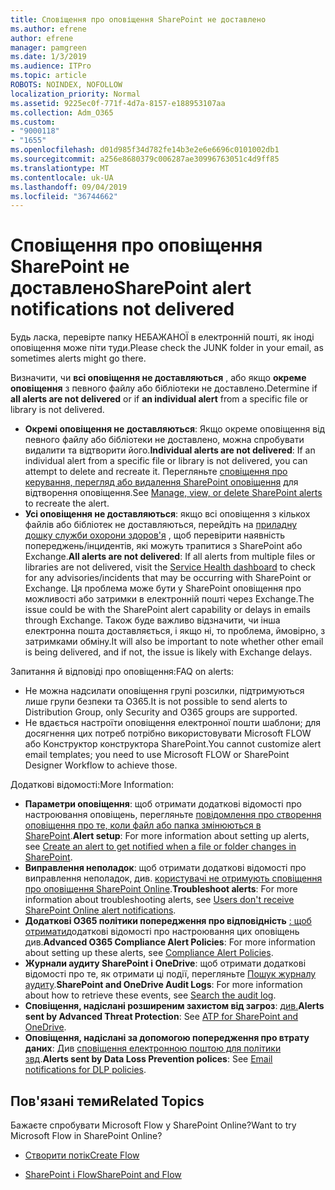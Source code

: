 ```yaml
---
title: Сповіщення про оповіщення SharePoint не доставлено
ms.author: efrene
author: efrene
manager: pamgreen
ms.date: 1/3/2019
ms.audience: ITPro
ms.topic: article
ROBOTS: NOINDEX, NOFOLLOW
localization_priority: Normal
ms.assetid: 9225ec0f-771f-4d7a-8157-e188953107aa
ms.collection: Adm_O365
ms.custom:
- "9000118"
- "1655"
ms.openlocfilehash: d01d985f34d782fe14b3e2e6e6696c0101002db1
ms.sourcegitcommit: a256e8680379c006287ae30996763051c4d9ff85
ms.translationtype: MT
ms.contentlocale: uk-UA
ms.lasthandoff: 09/04/2019
ms.locfileid: "36744662"
---
```

# <a name="sharepoint-alert-notifications-not-delivered"></a><span data-ttu-id="a68e5-102">Сповіщення про оповіщення SharePoint не доставлено</span><span class="sxs-lookup"><span data-stu-id="a68e5-102">SharePoint alert notifications not delivered</span></span>

<span data-ttu-id="a68e5-103">Будь ласка, перевірте папку НЕБАЖАНОЇ в електронній пошті, як іноді оповіщення може піти туди.</span><span class="sxs-lookup"><span data-stu-id="a68e5-103">Please check the JUNK folder in your email, as sometimes alerts might go there.</span></span>

<span data-ttu-id="a68e5-104">Визначити, чи **всі оповіщення не доставляються** , або якщо **окреме оповіщення** з певного файлу або бібліотеки не доставлено.</span><span class="sxs-lookup"><span data-stu-id="a68e5-104">Determine if **all alerts are not delivered** or if **an individual alert** from a specific file or library is not delivered.</span></span>

- <span data-ttu-id="a68e5-105">**Окремі оповіщення не доставляються**: Якщо окреме оповіщення від певного файлу або бібліотеки не доставлено, можна спробувати видалити та відтворити його.</span><span class="sxs-lookup"><span data-stu-id="a68e5-105">**Individual alerts are not delivered**: If an individual alert from a specific file or library is not delivered, you can attempt to delete and recreate it.</span></span> <span data-ttu-id="a68e5-106">Перегляньте [сповіщення про керування, перегляд або видалення SharePoint оповіщення](https://support.office.com/article/manage-view-or-delete-sharepoint-alerts-99dfb19c-9a90-4a8c-aba1-aa8c8afb0de2?ui=en-US&rs=&ad=US#ID0EAADAAA=Online) для відтворення оповіщення.</span><span class="sxs-lookup"><span data-stu-id="a68e5-106">See [Manage, view, or delete SharePoint alerts](https://support.office.com/article/manage-view-or-delete-sharepoint-alerts-99dfb19c-9a90-4a8c-aba1-aa8c8afb0de2?ui=en-US&rs=&ad=US#ID0EAADAAA=Online) to recreate the alert.</span></span>
- <span data-ttu-id="a68e5-107">**Усі оповіщення не доставляються**: якщо всі оповіщення з кількох файлів або бібліотек не доставляються, перейдіть на [приладну дошку служби охорони здоров'я](https://admin.microsoft.com/AdminPortal/Home#/servicehealth) , щоб перевірити наявність попереджень/інцидентів, які можуть трапитися з SharePoint або Exchange.</span><span class="sxs-lookup"><span data-stu-id="a68e5-107">**All alerts are not delivered**: If all alerts from multiple files or libraries are not delivered, visit the [Service Health dashboard](https://admin.microsoft.com/AdminPortal/Home#/servicehealth) to check for any advisories/incidents that may be occurring with SharePoint or Exchange.</span></span> <span data-ttu-id="a68e5-108">Ця проблема може бути у SharePoint оповіщення про можливості або затримки в електронній пошті через Exchange.</span><span class="sxs-lookup"><span data-stu-id="a68e5-108">The issue could be with the SharePoint alert capability or delays in emails through Exchange.</span></span> <span data-ttu-id="a68e5-109">Також буде важливо відзначити, чи інша електронна пошта доставляється, і якщо ні, то проблема, ймовірно, з затримками обміну.</span><span class="sxs-lookup"><span data-stu-id="a68e5-109">It will also be important to note whether other email is being delivered, and if not, the issue is likely with Exchange delays.</span></span>

<span data-ttu-id="a68e5-110">Запитання й відповіді про оповіщення:</span><span class="sxs-lookup"><span data-stu-id="a68e5-110">FAQ on alerts:</span></span>

- <span data-ttu-id="a68e5-111">Не можна надсилати оповіщення групі розсилки, підтримуються лише групи безпеки та O365.</span><span class="sxs-lookup"><span data-stu-id="a68e5-111">It is not possible to send alerts to Distribution Group, only Security and O365 groups are supported.</span></span>
- <span data-ttu-id="a68e5-112">Не вдається настроїти оповіщення електронної пошти шаблони; для досягнення цих потреб потрібно використовувати Microsoft FLOW або Конструктор конструктора SharePoint.</span><span class="sxs-lookup"><span data-stu-id="a68e5-112">You cannot customize alert email templates; you need to use Microsoft FLOW or SharePoint Designer Workflow to achieve those.</span></span>

<span data-ttu-id="a68e5-113">Додаткові відомості:</span><span class="sxs-lookup"><span data-stu-id="a68e5-113">More Information:</span></span>

- <span data-ttu-id="a68e5-114">**Параметри оповіщення**: щоб отримати додаткові відомості про настроювання оповіщень, перегляньте [повідомлення про створення оповіщення про те, коли файл або папка змінюються в SharePoint](https://support.office.com/article/create-an-alert-to-get-notified-when-a-file-or-folder-changes-in-sharepoint-e5a79e7b-a146-46da-a9ef-d65409ba8918).</span><span class="sxs-lookup"><span data-stu-id="a68e5-114">**Alert setup**: For more information about setting up alerts, see [Create an alert to get notified when a file or folder changes in SharePoint](https://support.office.com/article/create-an-alert-to-get-notified-when-a-file-or-folder-changes-in-sharepoint-e5a79e7b-a146-46da-a9ef-d65409ba8918).</span></span>
- <span data-ttu-id="a68e5-115">**Виправлення неполадок**: щоб отримати додаткові відомості про виправлення неполадок, див. [користувачі не отримують сповіщення про оповіщення SharePoint Online](https://docs.microsoft.com/sharepoint/support/sites/no-alert-notifications).</span><span class="sxs-lookup"><span data-stu-id="a68e5-115">**Troubleshoot alerts**: For more information about troubleshooting alerts, see [Users don't receive SharePoint Online alert notifications](https://docs.microsoft.com/sharepoint/support/sites/no-alert-notifications).</span></span>
- <span data-ttu-id="a68e5-116">**Додаткові O365 політики попередження про відповідність** [: щоб отримати](https://docs.microsoft.com/office365/securitycompliance/alert-policies)додаткові відомості про настроювання цих оповіщень див.</span><span class="sxs-lookup"><span data-stu-id="a68e5-116">**Advanced O365 Compliance Alert Policies**: For more information about setting up these alerts, see [Compliance Alert Policies](https://docs.microsoft.com/office365/securitycompliance/alert-policies).</span></span>
- <span data-ttu-id="a68e5-117">**Журнали аудиту SharePoint і OneDrive**: щоб отримати додаткові відомості про те, як отримати ці події, перегляньте [Пошук журналу аудиту](https://docs.microsoft.com/office365/securitycompliance/search-the-audit-log-in-security-and-compliance#search-the-audit-log).</span><span class="sxs-lookup"><span data-stu-id="a68e5-117">**SharePoint and OneDrive Audit Logs**: For more information about how to retrieve these events, see [Search the audit log](https://docs.microsoft.com/office365/securitycompliance/search-the-audit-log-in-security-and-compliance#search-the-audit-log).</span></span>
- <span data-ttu-id="a68e5-118">**Сповіщення, надіслані розширеним захистом від загроз**: [див.](https://docs.microsoft.com/office365/securitycompliance/atp-for-spo-odb-and-teams)</span><span class="sxs-lookup"><span data-stu-id="a68e5-118">**Alerts sent by Advanced Threat Protection**: See [ATP for SharePoint and OneDrive](https://docs.microsoft.com/office365/securitycompliance/atp-for-spo-odb-and-teams).</span></span>
- <span data-ttu-id="a68e5-119">**Оповіщення, надіслані за допомогою попередження про втрату даних**: Див [сповіщення електронною поштою для політики звд](https://docs.microsoft.com/office365/securitycompliance/use-notifications-and-policy-tips).</span><span class="sxs-lookup"><span data-stu-id="a68e5-119">**Alerts sent by Data Loss Prevention polices**: See [Email notifications for DLP policies](https://docs.microsoft.com/office365/securitycompliance/use-notifications-and-policy-tips).</span></span>

## <a name="related-topics"></a><span data-ttu-id="a68e5-120">Пов'язані теми</span><span class="sxs-lookup"><span data-stu-id="a68e5-120">Related Topics</span></span>

<span data-ttu-id="a68e5-121">Бажаєте спробувати Microsoft Flow у SharePoint Online?</span><span class="sxs-lookup"><span data-stu-id="a68e5-121">Want to try Microsoft Flow in SharePoint Online?</span></span>

- [<span data-ttu-id="a68e5-122">Створити потік</span><span class="sxs-lookup"><span data-stu-id="a68e5-122">Create Flow</span></span>](https://support.office.com/article/a9c3e03b-0654-46af-a254-20252e580d01)

- [<span data-ttu-id="a68e5-123">SharePoint і Flow</span><span class="sxs-lookup"><span data-stu-id="a68e5-123">SharePoint and Flow</span></span>](https://flow.microsoft.com//blog/sharepoint-and-flow/)
